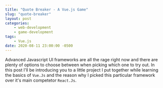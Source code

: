 ```yaml
---
title: "Quote Breaker - A Vue.js Game"
slug: "quote-breaker"
layout: post
categories: 
    - web-development
    - game-development
tags:
    - Vue.js
date: 2020-08-11 23:00:00 -0500
---
```


Advanced Javascript UI frameworks are all the rage right now and there are plenty
of options to choose between when picking which one to try out. In this post
I'll be introducing you to a little project I put together while learning the
basics of `Vue.Js` and the reason why I picked this particular framework over
it's main competetor `React.Js`.


